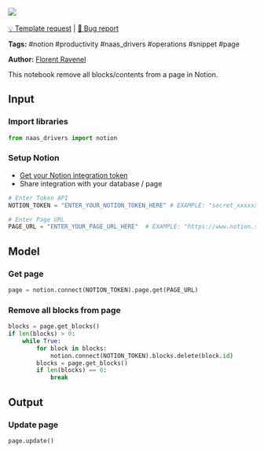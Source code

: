 <a href="https://app.naas.ai/user-redirect/naas/downloader?url=https://raw.githubusercontent.com/jupyter-naas/awesome-notebooks/master/Notion/Notion_Delete_blocks_from_page.ipynb" target="_parent"><img src="https://naasai-public.s3.eu-west-3.amazonaws.com/open_in_naas.svg"/></a><br><br><a href="https://github.com/jupyter-naas/awesome-notebooks/issues/new?assignees=&labels=&template=template-request.md&title=Tool+-+Action+of+the+notebook+">💡 Template request</a> | <a href="https://github.com/jupyter-naas/awesome-notebooks/issues/new?assignees=&labels=bug&template=bug_report.md&title=Notion+-+Delete+blocks+from+page:+Error+short+description">🚨 Bug report</a>

**Tags:** #notion #productivity #naas_drivers #operations #snippet #page

**Author:** [Florent Ravenel](https://www.linkedin.com/in/florent-ravenel/)

This notebook remove all blocks/contents from a page in Notion.

## Input

### Import libraries


```python
from naas_drivers import notion
```

### Setup Notion
- [Get your Notion integration token](https://docs.naas.ai/drivers/notion)
- Share integration with your database / page


```python
# Enter Token API
NOTION_TOKEN = "ENTER_YOUR_NOTION_TOKEN_HERE" # EXAMPLE: "secret_xxxxxxxxxxxxxxxxxx"

# Enter Page URL
PAGE_URL = "ENTER_YOUR_PAGE_URL_HERE"  # EXAMPLE: "https://www.notion.so/xxxxxxxxxxxxxxxxxxxxxxxxxxxxxxxxxx"
```

## Model

### Get page


```python
page = notion.connect(NOTION_TOKEN).page.get(PAGE_URL)
```

### Remove all blocks from page


```python
blocks = page.get_blocks()
if len(blocks) > 0:
    while True:
        for block in blocks:
            notion.connect(NOTION_TOKEN).blocks.delete(block.id)
        blocks = page.get_blocks()
        if len(blocks) == 0:
            break
```

## Output

### Update page


```python
page.update()
```
